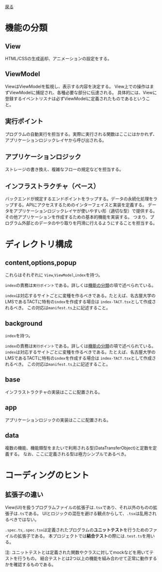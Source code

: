 [戻る](../README.md)

# 機能の分類

## View
HTML/CSSの生成返却、アニメーションの設定をする。

## ViewModel
ViewはViewModelを監視し、表示する内容を決定する。
View上での操作はまずViewModelに捕捉され、各種必要な部分に伝達される。
具体的には、Viewに登録するイベントリスナは必ずViewModelに定義されたものであるということ。

## 実行ポイント
プログラムの自動実行を担当する。実際に実行される関数はここにはかかれず、アプリケーションロジックレイヤから呼び出される。

## アプリケーションロジック
ストレージの書き換え、複雑なフローの規定などを担当する。

## インフラストラクチャ（ベース）
バックエンドが規定するエンドポイントをラップする。データの永続化処理をラップする。APIにアクセスするためのインターフェイスと実装を定義する。
データをアプリケーションロジックレイヤが使いやすい形（適切な型）で提供する。
その他アプリケーションを作成するための基本的機能を実装する。
つまり、プログラム外部とのデータのやり取りを円滑に行えるようにすることを担当する。

# ディレクトリ構成

## content,options,popup
これらはそれぞれに
`View`,`ViewModel`,`index`を持つ。

`index`の責務は`実行ポイント`である。詳しくは[機能の分類](#機能の分類)の項で述べられている。

`index`は対応するサイトごとに変種を作るべきである。たとえば、名古屋大学のLMSであるTACTに特有の`index`を作成する場合は
`index-TACT.tsx`として作成されるべき。
この対応は`manifest.ts`上に記述すること。

## background
`index`を持つ。

`index`の責務は`実行ポイント`である。詳しくは[機能の分類](#機能の分類)の項で述べられている。
`index`は対応するサイトごとに変種を作るべきである。たとえば、名古屋大学のLMSであるTACTに特有の`index`を作成する場合は
`index-TACT.tsx`として作成されるべき。
この対応は`manifest.ts`上に記述すること。

## base
インフラストラクチャの実装はここに配置される。

## app
アプリケーションロジックの実装はここに配置される。

## data
複数の機能、機能類型をまたいで利用される型(DataTransferObject)と定数を定義する。
なお、ここに定義される型は極力シンプルであるべき。

# コーディングのヒント

## 拡張子の違い
View(UI)を扱うプログラムファイルの拡張子は`.tsx`であり、それ以外のものの拡張子は`.ts`である。
UIとロジックの混在を避ける観点からして、`.tsx`は乱用されるべきではない。

`.spec.ts`,`.spec.tsx`は定義されたプログラムの**ユニットテスト**を行うためのファイルの拡張子である。
本プロジェクトでは**結合テスト**の際には`.test.ts`を用いる。

注: ユニットテストとは定義された関数やクラスに対してmockなどを用いてテストを行うもの。
結合テストとは2つ以上の機能を組み合わせて正常に動作するかを確認するものである。
